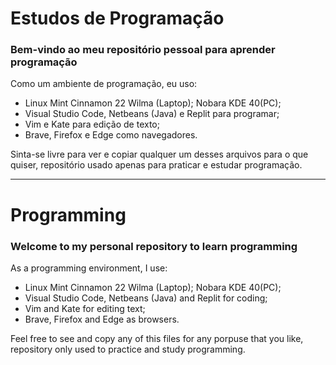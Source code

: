 # Estudos de Programação

### Bem-vindo ao meu repositório pessoal para aprender programação

Como um ambiente de programação, eu uso:

- Linux Mint Cinnamon 22 Wilma (Laptop); Nobara KDE 40(PC);
- Visual Studio Code, Netbeans (Java) e Replit para programar;
- Vim e Kate para edição de texto;
- Brave, Firefox e Edge como navegadores.

Sinta-se livre para ver e copiar qualquer um desses arquivos para o que quiser, repositório usado apenas para praticar e estudar programação.

---

# Programming

### Welcome to my personal repository to learn programming

As a programming environment, I use:

- Linux Mint Cinnamon 22 Wilma (Laptop); Nobara KDE 40(PC);
- Visual Studio Code, Netbeans (Java) and Replit for coding;
- Vim and Kate for editing text;
- Brave, Firefox and Edge as browsers.

Feel free to see and copy any of this files for any porpuse that you like, repository only used to practice and study programming.
